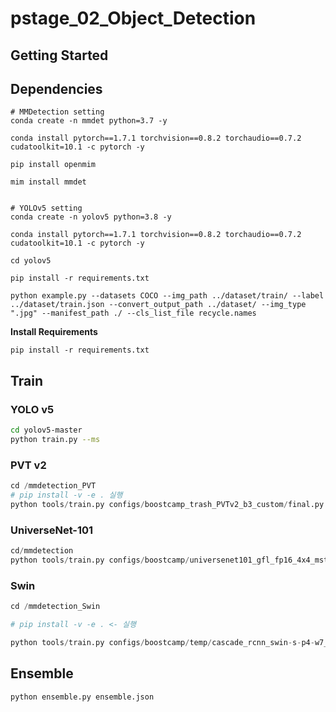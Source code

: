 # pstage_02_Object_Detection

## Getting Started    
## Dependencies
```
# MMDetection setting
conda create -n mmdet python=3.7 -y

conda install pytorch==1.7.1 torchvision==0.8.2 torchaudio==0.7.2 cudatoolkit=10.1 -c pytorch -y

pip install openmim

mim install mmdet


# YOLOv5 setting
conda create -n yolov5 python=3.8 -y

conda install pytorch==1.7.1 torchvision==0.8.2 torchaudio==0.7.2 cudatoolkit=10.1 -c pytorch -y

cd yolov5

pip install -r requirements.txt

python example.py --datasets COCO --img_path ../dataset/train/ --label ../dataset/train.json --convert_output_path ../dataset/ --img_type ".jpg" --manifest_path ./ --cls_list_file recycle.names
```

__Install Requirements__

`pip install -r requirements.txt`



## Train

### YOLO v5

```bash
cd yolov5-master
python train.py --ms
```

### PVT v2

```python
cd /mmdetection_PVT
# pip install -v -e . 실행
python tools/train.py configs/boostcamp_trash_PVTv2_b3_custom/final.py

```

### UniverseNet-101
```python
cd/mmdetection
python tools/train.py configs/boostcamp/universenet101_gfl_fp16_4x4_mstrain_480_960_2x_coco.py 
```

### Swin

```python
cd /mmdetection_Swin 

# pip install -v -e . <- 실행

python tools/train.py configs/boostcamp/temp/cascade_rcnn_swin-s-p4-w7_fpn_ms-crop-3x_coco.py
```


## Ensemble
```python
python ensemble.py ensemble.json
```



